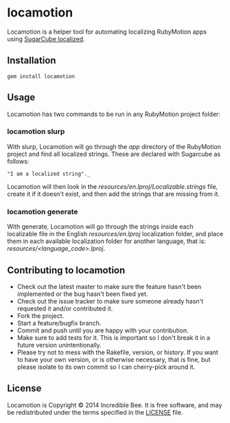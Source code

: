 # locamotion

Locamotion is a helper tool for automating localizing RubyMotion apps using [SugarCube localized](https://github.com/rubymotion/sugarcube).

## Installation
    gem install locamotion

## Usage

Locamotion has two commands to be run in any RubyMotion project folder:

### locamotion slurp

With slurp, Locamotion will go through the _app_ directory of the RubyMotion project and find all localized strings. These are declared with Sugarcube as follows:

    "I am a localized string"._

Locamotion will then look in the _resources/en.lproj/Localizable.strings_ file, create it if it doesn't exist, and then add the strings that are missing from it.

### locamotion generate

With generate, Locamotion will go through the strings inside each localizable file in the English _resources/en.lproj_ localization folder, and place them in each available localization folder for another language, that is: _resources/<language_code>.lproj_.


## Contributing to locamotion
 
* Check out the latest master to make sure the feature hasn't been implemented or the bug hasn't been fixed yet.
* Check out the issue tracker to make sure someone already hasn't requested it and/or contributed it.
* Fork the project.
* Start a feature/bugfix branch.
* Commit and push until you are happy with your contribution.
* Make sure to add tests for it. This is important so I don't break it in a future version unintentionally.
* Please try not to mess with the Rakefile, version, or history. If you want to have your own version, or is otherwise necessary, that is fine, but please isolate to its own commit so I can cherry-pick around it.

## License

Locamotion is Copyright © 2014 Incredible Bee. It is free software, and may be redistributed under the terms specified in the [LICENSE](https://github.com/incbee/locamotion/blob/master/LICENSE) file.
